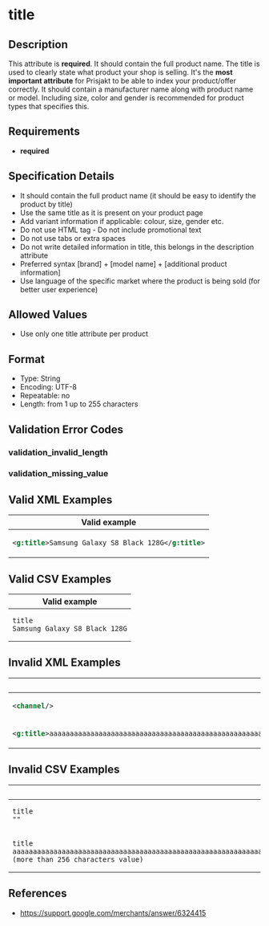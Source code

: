 # title

## Description

This attribute is **required**.
It should contain the full product name. The title is used to clearly state what product your shop is selling. It's the **most important attribute** for Prisjakt to be able to index your product/offer correctly. It should contain a manufacturer name along with product name or model. Including size, color and gender is recommended for product types that specifies this.

## Requirements

* **required**


## Specification Details

- It should contain the full product name (it should be easy to identify the product by title)
- Use the same title as it is present on your product page
- Add variant information if applicable: colour, size, gender etc.
- Do not use HTML tag - Do not include promotional text
- Do not use tabs or extra spaces
- Do not write detailed information in title, this belongs in the description attribute
- Preferred syntax [brand] + [model name] + [additional product information]
- Use language of the specific market where the product is being sold (for better user experience)

## Allowed Values
- Use only one title attribute per product

## Format

- Type: String
- Encoding: UTF-8
- Repeatable: no
- Length: from 1 up to 255 characters


## Validation Error Codes

### validation_invalid_length
### validation_missing_value

## Valid XML Examples

<table>
<thead>
<tr><th>Valid example                                  </th></tr>
</thead>
<tbody>
<tr><td>

```xml
<g:title>Samsung Galaxy S8 Black 128G</g:title>
```

</td></tr>
</tbody>
</table>

## Valid CSV Examples

<table>
<thead>
<tr><th>Valid example                     </th></tr>
</thead>
<tbody>
<tr><td>

```csv
title
Samsung Galaxy S8 Black 128G
```

</td></tr>
</tbody>
</table>

## Invalid XML Examples

<table>
<thead>
<tr><th>Invalid example                                                                                                                                                                                                                                                                                                      </th><th>Resulting error code     </th></tr>
</thead>
<tbody>
<tr><td>

```xml
<channel/>                                                                                                                                                                                                                                                                                                           
```

</td><td>

```xml
validation_missing_value 
```

</td></tr>
<tr><td>

```xml
<g:title>aaaaaaaaaaaaaaaaaaaaaaaaaaaaaaaaaaaaaaaaaaaaaaaaaaaaaaaaaaaaaaaaaaaaaaaaaaaaaaaaaaaaaaaaaaaaaaaaaaaaaaaaaaaaaaaaaaaaaaaaaaaaaaaaaaaaaaaaaaaaaaaaaaaaaaaaaaaaaaaaaaaaaaaaaaaaaaaaaaaaaaaaaaaaaaaaaaaaaaaaaaaaaaaaaaaaaaaaaaaaaaaaaaaaaaaaaaaaaaaaaaaaaaaaaaaaaaaaa (more than 256 characters value)</g:title>
```

</td><td>

```xml
validation_invalid_length
```

</td></tr>
</tbody>
</table>

## Invalid CSV Examples

<table>
<thead>
<tr><th>Invalid example                                                                                                                                                                                                                                                                                         </th><th>Resulting error code     </th></tr>
</thead>
<tbody>
<tr><td>

```csv
title
""                                                                                                                                                                                                                                                                                                
```

</td><td>

```csv
validation_missing_value 
```

</td></tr>
<tr><td>

```csv
title
aaaaaaaaaaaaaaaaaaaaaaaaaaaaaaaaaaaaaaaaaaaaaaaaaaaaaaaaaaaaaaaaaaaaaaaaaaaaaaaaaaaaaaaaaaaaaaaaaaaaaaaaaaaaaaaaaaaaaaaaaaaaaaaaaaaaaaaaaaaaaaaaaaaaaaaaaaaaaaaaaaaaaaaaaaaaaaaaaaaaaaaaaaaaaaaaaaaaaaaaaaaaaaaaaaaaaaaaaaaaaaaaaaaaaaaaaaaaaaaaaaaaaaaaaaaaaaaaa (more than 256 characters value)
```

</td><td>

```csv
validation_invalid_length
```

</td></tr>
</tbody>
</table>

## References
* https://support.google.com/merchants/answer/6324415
